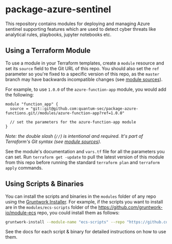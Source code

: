 # package-azure-sentinel

This repository contains modules for deploying and managing Azure sentinel supporting features which are used to detect cyber threats like analytical rules, playbooks, jupyter notebooks etc.

## Using a Terraform Module

To use a module in your Terraform templates, create a `module` resource and set its `source` field to the Git URL of
this repo. You should also set the `ref` parameter so you're fixed to a specific version of this repo, as the `master`
branch may have backwards incompatible changes (see [module sources](https://www.terraform.io/docs/modules/sources.html)).

For example, to use `1.0.0` of the `azure-function-app` module, you would add the following:

```hcl
module "function_app" {
  source = "git::git@github.com:quantum-sec/package-azure-functions.git//modules/azure-function-app?ref=1.0.0"

  // set the parameters for the azure-function-app module
}
```

_Note: the double slash (`//`) is intentional and required. It's part of Terraform's Git syntax (see [module sources](https://www.terraform.io/docs/modules/sources.html))._

See the module's documentation and `vars.tf` file for all the parameters you can set. Run `terraform get -update` to
pull the latest version of this module from this repo before running the standard  `terraform plan` and
`terraform apply` commands.


## Using Scripts & Binaries

You can install the scripts and binaries in the `modules` folder of any repo using the [Gruntwork Installer](https://github.com/gruntwork-io/gruntwork-installer).
For example, if the scripts you want to install are in the `modules/ecs-scripts` folder of the
https://github.com/gruntwork-io/module-ecs repo, you could install them as follows:

```bash
gruntwork-install --module-name "ecs-scripts" --repo "https://github.com/gruntwork-io/module-ecs" --tag "0.0.1"
```

See the docs for each script & binary for detailed instructions on how to use them.
